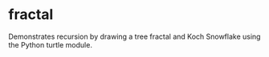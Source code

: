 # fractal
Demonstrates recursion by drawing a tree fractal and Koch Snowflake using the Python turtle module.
